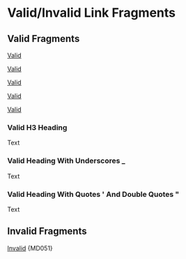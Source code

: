 # Valid/Invalid Link Fragments

## Valid Fragments

[Valid](#validinvalid-link-fragments)

[Valid](#valid-fragments)

[Valid](#valid-h3-heading)

[Valid](#valid-heading-with-underscores-_)

[Valid](#valid-heading-with-quotes--and-double-quotes-)

### Valid H3 Heading

Text

### Valid Heading With Underscores _

Text

### Valid Heading With Quotes ' And Double Quotes "

Text

## Invalid Fragments

[Invalid](#invalid-fragments-not-exist) {MD051}
